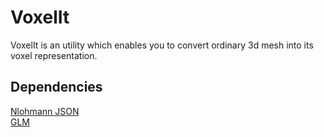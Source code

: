 # VoxelIt
VoxelIt is an utility which enables you to convert ordinary 3d mesh into its voxel representation.

## Dependencies
[Nlohmann JSON](https://github.com/nlohmann/json)  
[GLM](https://github.com/g-truc/glm)

